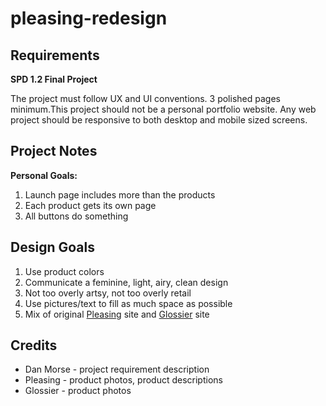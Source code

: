 # pleasing-redesign
## Requirements
**SPD 1.2 Final Project**

The project must follow UX and UI conventions. 3 polished pages minimum.This project should not be a personal portfolio website. Any web project should be responsive to both desktop and mobile sized screens.

## Project Notes
**Personal Goals:**
1. Launch page includes more than the products 
2. Each product gets its own page
3. All buttons do something

## Design Goals
1. Use product colors 
2. Communicate a feminine, light, airy, clean design 
3. Not too overly artsy, not too overly retail 
4. Use pictures/text to fill as much space as possible 
5. Mix of original [Pleasing](https://pleasing.com/) site and [Glossier](https://www.glossier.com/) site

## Credits 
- Dan Morse - project requirement description 
- Pleasing - product photos, product descriptions 
- Glossier - product photos
